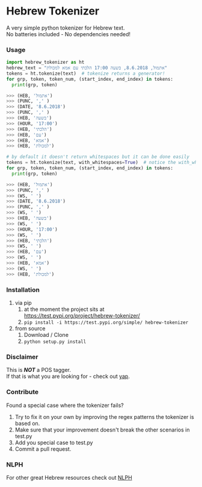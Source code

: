 # Hebrew Tokenizer
A very simple python tokenizer for Hebrew text.  
No batteries included - No dependencies needed!

### Usage
```python
import hebrew_tokenizer as ht
hebrew_text = "אתמול, 8.6.2018, בשעה 17:00 הלכתי עם אמא למכולת"
tokens = ht.tokenize(text)  # tokenize returns a generator!
for grp, token, token_num, (start_index, end_index) in tokens:
  print(grp, token)

>>> (HEB, 'אתמול')
>>> (PUNC, ',' )
>>> (DATE, '8.6.2018')
>>> (PUNC, ',' )
>>> (HEB, 'בשעה')
>>> (HOUR, '17:00')
>>> (HEB, 'הלכתי')
>>> (HEB, 'עם')
>>> (HEB, 'אמא')
>>> (HEB, 'למכולת')

# by default it doesn't return whitespaces but it can be done easily
tokens = ht.tokenize(text, with_whitespaces=True)  # notice the with_whitespace flag
for grp, token, token_num, (start_index, end_index) in tokens:
  print(grp, token)

>>> (HEB, 'אתמול')
>>> (PUNC, ',' )
>>> (WS, ' ')
>>> (DATE, '8.6.2018')
>>> (PUNC, ',' )
>>> (WS, ' ')
>>> (HEB, 'בשעה')
>>> (WS, ' ')
>>> (HOUR, '17:00')
>>> (WS, ' ')
>>> (HEB, 'הלכתי')
>>> (WS, ' ')
>>> (HEB, 'עם')
>>> (WS, ' ')
>>> (HEB, 'אמא')
>>> (WS, ' ')
>>> (HEB, 'למכולת')
```

### Installation
1. via pip
    1. at the moment the project sits at https://test.pypi.org/project/hebrew-tokenizer/
    2. ```pip install -i https://test.pypi.org/simple/ hebrew-tokenizer```
2. from source
    1. Download / Clone
    2. ```python setup.py install```

### Disclaimer
This is __***NOT***__ a POS tagger.   
If that is what you are looking for - check out [yap](https://github.com/habeanf/yap).


### Contribute  
Found a special case where the tokenizer fails?   
1. Try to fix it on your own by improving the regex patterns the tokenizer is based on.  
2. Make sure that your improvement doesn't break the other scenarios in test.py
3. Add you special case to test.py 
4. Commit a pull request.  

### NLPH
For other great Hebrew resources check out [NLPH](https://github.com/NLPH/NLPH_Resources)
